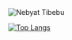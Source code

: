 <!-- ### Hi there 👋 -->

<!--
**nebyatweb/nebyatweb** is a ✨ _special_ ✨ repository because its `README.md` (this file) appears on your GitHub profile.

Here are some ideas to get you started:

- 🔭 I’m currently working on ...
- 🌱 I’m currently learning ...
- 👯 I’m looking to collaborate on ...
- 🤔 I’m looking for help with ...
- 💬 Ask me about ...
- 📫 How to reach me: ...
- 😄 Pronouns: ...
- ⚡ Fun fact: ...
-->
<div align="center>
<p align="center"> <img src="https://github-readme-stats.vercel.app/api?username=nebyatweb&show_icons=true&theme=gotham" alt="Nebyat Tibebu" />
  

[![Top Langs](https://github-readme-stats.vercel.app/api/top-langs/?username=nebyatweb&layout=compact)](https://github.com/nebyatweb/github-readme-stats)
                                                                                                                                            </div>
